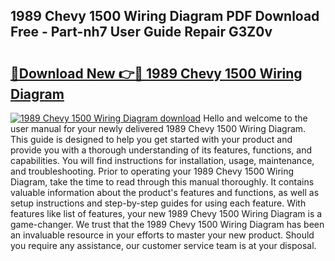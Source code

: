 ## 1989 Chevy 1500 Wiring Diagram PDF Download Free - Part-nh7 User Guide Repair G3Z0v

# <h2><a href="http://dfhhsoi.blite.top/?on=1989+Chevy+1500+Wiring+Diagram">🔗Download New 👉🔴 1989 Chevy 1500 Wiring Diagram</a></h2>

[![1989 Chevy 1500 Wiring Diagram download](https://i.imgur.com/lujVjoI.png)](http://dfhhsoi.blite.top/?on=1989+Chevy+1500+Wiring+Diagram)
Hello and welcome to the user manual for your newly delivered 1989 Chevy 1500 Wiring Diagram. This guide is designed to help you get started with your product and provide you with a thorough understanding of its features, functions, and capabilities. You will find instructions for installation, usage, maintenance, and troubleshooting. Prior to operating your 1989 Chevy 1500 Wiring Diagram, take the time to read through this manual thoroughly. It contains valuable information about the product's features and functions, as well as setup instructions and step-by-step guides for using each feature. With features like list of features, your new 1989 Chevy 1500 Wiring Diagram is a game-changer. We trust that the 1989 Chevy 1500 Wiring Diagram has been an invaluable resource in your efforts to master your new product. Should you require any assistance, our customer service team is at your disposal.
